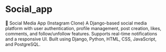 # Social_app
🚀 Social Media App (Instagram Clone) A Django-based social media platform with user authentication, profile management, post creation, likes, comments, and follow/unfollow features. Supports real-time notifications and a responsive UI. Built using Django, Python, HTML, CSS, JavaScript, and PostgreSQL.
